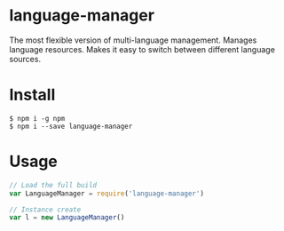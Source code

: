 # language-manager
The most flexible version of multi-language management. Manages language resources. Makes it easy to switch between different language sources.

# Install

```shell
$ npm i -g npm
$ npm i --save language-manager
```

# Usage

```js
// Load the full build
var LanguageManager = require('language-manager')

// Instance create
var l = new LanguageManager()
```
